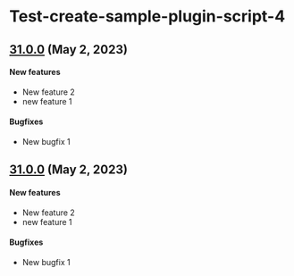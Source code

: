 # Test-create-sample-plugin-script-4
## [31.0.0](31.0.0) (May 2, 2023)
#### New features

  * New feature 2
  * new feature 1

#### Bugfixes

  * New bugfix 1

##  [31.0.0](31.0.0) (May 2, 2023)
#### New features

  * New feature 2
  * new feature 1

#### Bugfixes

  * New bugfix 1

